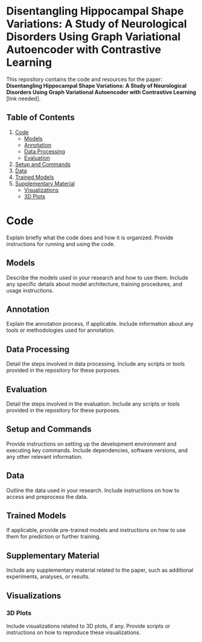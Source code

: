 # Disentangling Hippocampal Shape Variations: A Study of Neurological Disorders Using Graph Variational Autoencoder with Contrastive Learning

This repository contains the code and resources for the paper: **Disentangling Hippocampal Shape Variations: A Study of Neurological Disorders Using Graph Variational Autoencoder with Contrastive Learning** [link needed].

## Table of Contents

1. [Code](#code)
    - [Models](#models)
    - [Annotation](#annotation)
    - [Data Processing](#data-processing)
    - [Evaluation](#evaluation)
2. [Setup and Commands](#setup-and-commands)
3. [Data](#data)
4. [Trained Models](#trained-models)
5. [Supplementary Material](#supplementary-material)
    - [Visualizations](#visualizations)
    - [3D Plots](#3d-plots)

# Code

Explain briefly what the code does and how it is organized. Provide instructions for running and using the code.

## Models

Describe the models used in your research and how to use them. Include any specific details about model architecture, training procedures, and usage instructions.

## Annotation

Explain the annotation process, if applicable. Include information about any tools or methodologies used for annotation.

## Data Processing

Detail the steps involved in data processing. Include any scripts or tools provided in the repository for these purposes.

## Evaluation

Detail the steps involved in the evaluation. Include any scripts or tools provided in the repository for these purposes.

## Setup and Commands

Provide instructions on setting up the development environment and executing key commands. Include dependencies, software versions, and any other relevant information.

## Data

Outline the data used in your research. Include instructions on how to access and preprocess the data.

## Trained Models

If applicable, provide pre-trained models and instructions on how to use them for prediction or further training.

## Supplementary Material

Include any supplementary material related to the paper, such as additional experiments, analyses, or results.

## Visualizations

### 3D Plots

Include visualizations related to 3D plots, if any. Provide scripts or instructions on how to reproduce these visualizations.

